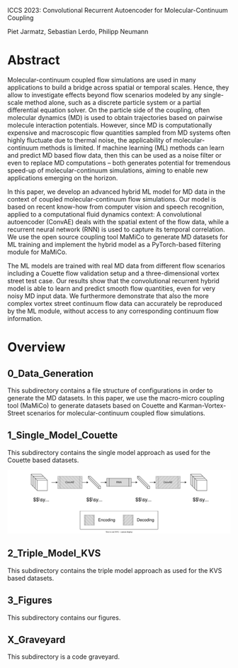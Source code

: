 ICCS 2023: Convolutional Recurrent Autoencoder for Molecular-Continuum Coupling

Piet Jarmatz, Sebastian Lerdo, Philipp Neumann

# Abstract


Molecular-continuum coupled flow simulations are used in many
applications to build a bridge across spatial or temporal scales.
Hence, they allow to investigate effects beyond flow scenarios
modeled by any single-scale method alone, such as a discrete particle
system or a partial differential equation solver. On the particle
side of the coupling, often molecular dynamics (MD) is used to obtain
trajectories based on pairwise molecule interaction potentials. However,
since MD is computationally expensive and macroscopic flow quantities
sampled from MD systems often highly fluctuate due to thermal noise,
the applicability of molecular-continuum methods is limited. If
machine learning (ML) methods can learn and predict MD based flow
data, then this can be used as a noise filter or even to replace MD
computations – both generates potential for tremendous speed-up of
molecular-continuum simulations, aiming to enable new applications
emerging on the horizon.

In this paper, we develop an advanced hybrid ML model for MD data in
the context of coupled molecular-continuum flow simulations. Our model
is based on recent know-how from computer vision and speech recognition,
applied to a computational fluid dynamics context: A convolutional
autoencoder (ConvAE) deals with the spatial extent of the flow data, while a
recurrent neural network (RNN) is used to capture its temporal correlation.
We use the open source coupling tool MaMiCo to generate MD datasets for ML
training and implement the hybrid model as a PyTorch-based filtering
module for MaMiCo. 

The ML models are trained with real MD data from
different flow scenarios including a Couette flow validation setup
and a three-dimensional vortex street test case. Our results show that
the convolutional recurrent hybrid model is able to learn and predict
smooth flow quantities, even for very noisy MD input data. We furthermore
demonstrate that also the more complex vortex street continuum flow
data can accurately be reproduced by the ML module, without access
to any corresponding continuum flow information.

# Overview

## 0_Data_Generation

This subdirectory contains a file structure of configurations in order to
generate the MD datasets. In this paper, we use the macro-micro coupling tool (MaMiCo)
to generate datasets based on Couette and Karman-Vortex-Street scenarios for molecular-continuum coupled flow simulations.

## 1_Single_Model_Couette

This subdirectory contains the single model approach as used for the Couette based datasets.

![alt text][ConvRecAE_single]

## 2_Triple_Model_KVS

This subdirectory contains the triple model approach as used for the KVS based datasets.

## 3_Figures

This subdirectory contains our figures.

## X_Graveyard

This subdirectory is a code graveyard.


[ConvRecAE_single]: https://github.com/HSU-HPC/MaMiCo_hybrid_ml/blob/master/3_Figures/ConvRecAE_single.drawio.svg "Convolutional recurrent autoencoder as employed in the single model approach"

